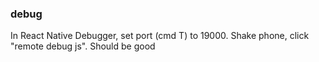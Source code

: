 ### debug
In React Native Debugger, set port (cmd T) to 19000. Shake phone, click "remote debug js". Should be good